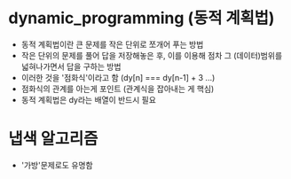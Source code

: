 # dynamic_programming (동적 계획법)
- 동적 계획법이란 큰 문제를 작은 단위로 쪼개어 푸는 방법
- 작은 단위의 문제를 풀어 답을 저장해놓은 후, 이를 이용해 점차 그 (데이터)범위를 넓혀나가면서 답을 구하는 방법
- 이러한 것을 '점화식'이라고 함 (dy[n] === dy[n-1] + 3 ...)
- 점화식의 관계를 아는게 포인트 (관계식을 잡아내는 게 핵심)
- 동적 계획법은 dy라는 배열이 반드시 필요

# 냅색 알고리즘 
- '가방'문제로도 유명함